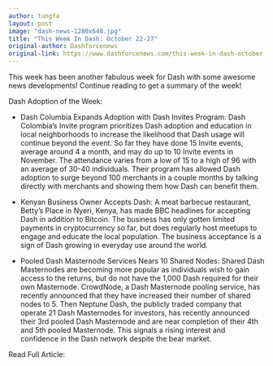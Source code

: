 ```yaml
---
author: tungfa
layout: post
image: "dash-news-1280x640.jpg"
title: "This Week In Dash: October 22-27"
original-author: Dashforcenews
original-link: https://www.dashforcenews.com/this-week-in-dash-october-22-27/
---
```

This week has been another fabulous week for Dash with some awesome news developments! Continue reading to get a summary of the week!

Dash Adoption of the Week:

* Dash Columbia Expands Adoption with Dash Invites Program: Dash Colombia’s Invite program prioritizes Dash adoption and education in local neighborhoods to increase the likelihood that Dash usage will continue beyond the event. So far they have done 15 Invite events, average around 4 a month, and may do up to 10 Invite events in November. The attendance varies from a low of 15 to a high of 96 with an average of 30-40 individuals. Their program has allowed Dash adoption to surge beyond 100 merchants in a couple months by talking directly with merchants and showing them how Dash can benefit them.

* Kenyan Business Owner Accepts Dash: A meat barbecue restaurant, Betty’s Place in Nyeri, Kenya, has made BBC headlines for accepting Dash in addition to Bitcoin. The business has only gotten limited payments in cryptocurrency so far, but does regularly host meetups to engage and educate the local population. The business acceptance is a sign of Dash growing in everyday use around the world.

* Pooled Dash Masternode Services Nears 10 Shared Nodes: Shared Dash Masternodes are becoming more popular as individuals wish to gain access to the returns, but do not have the 1,000 Dash required for their own Masternode. CrowdNode, a Dash Masternode pooling service, has recently announced that they have increased their number of shared nodes to 5. Then Neptune Dash, the publicly traded company that operate 21 Dash Masternodes for investors, has recently announced their 3rd pooled Dash Masternode and are near completion of their 4th and 5th pooled Masternode. This signals a rising interest and confidence in the Dash network despite the bear market.

Read Full Article:
